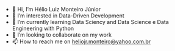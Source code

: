- 👋 Hi, I’m Hélio Luiz Monteiro Júnior
- 👀 I’m interested in Data-Driven Development
- 🌱 I’m currently learning Data Sciency and Data Science e Data Engineering with Python
- 💞️ I’m looking to collaborate on my work
- 📫 How to reach me on heliojr.monteiro@yahoo.com.br

<!---
heliomonteiro/heliomonteiro is a ✨ special ✨ repository because its `README.md` (this file) appears on your GitHub profile.
You can click the Preview link to take a look at your changes.
--->
